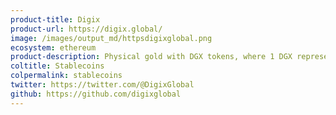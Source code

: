 ```yaml
---
product-title: Digix
product-url: https://digix.global/
image: /images/output_md/httpsdigixglobal.png
ecosystem: ethereum
product-description: Physical gold with DGX tokens, where 1 DGX represents 1 gram of gold on Ethereum.
coltitle: Stablecoins
colpermalink: stablecoins
twitter: https://twitter.com/@DigixGlobal
github: https://github.com/digixglobal
---
```

